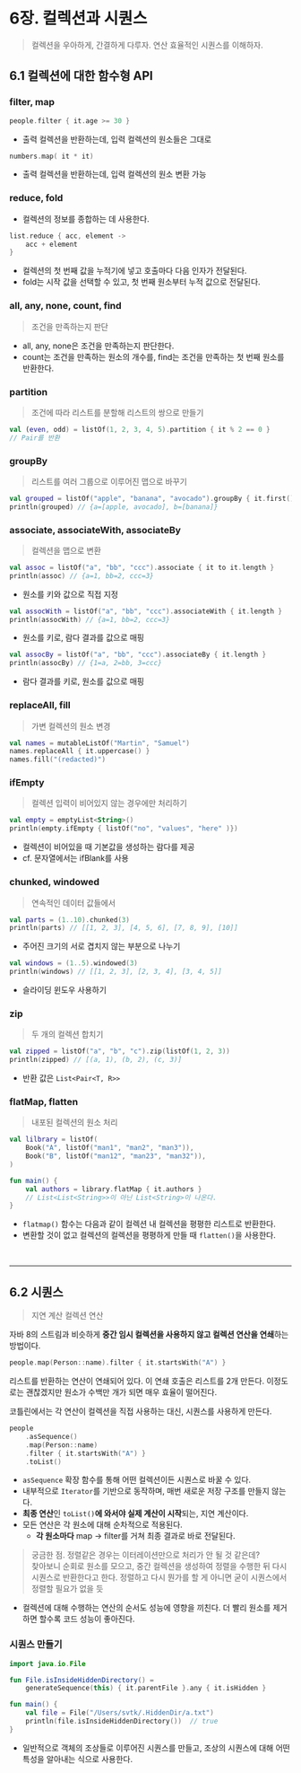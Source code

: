 # 6장. 컬렉션과 시퀀스

> 컬렉션을 우아하게, 간결하게 다루자. 연산 효율적인 시퀀스를 이해하자.

## 6.1 컬렉션에 대한 함수형 API

### filter, map

```kotlin
people.filter { it.age >= 30 }
```
- 출력 컬렉션을 반환하는데, 입력 컬렉션의 원소들은 그대로

```kotlin
numbers.map( it * it)
```
- 출력 컬렉션을 반환하는데, 입력 컬렉션의 원소 변환 가능

### reduce, fold

- 컬렉션의 정보를 종합하는 데 사용한다.

```kotlin
list.reduce { acc, element ->
    acc + element
}
```
- 컬렉션의 첫 번째 값을 누적기에 넣고 호출마다 다음 인자가 전달된다.
- fold는 시작 값을 선택할 수 있고, 첫 번째 원소부터 누적 값으로 전달된다.

### all, any, none, count, find

> 조건을 만족하는지 판단

- all, any, none은 조건을 만족하는지 판단한다.
- count는 조건을 만족하는 원소의 개수를, find는 조건을 만족하는 첫 번째 원소를 반환한다.

### partition

> 조건에 따라 리스트를 분할해 리스트의 쌍으로 만들기

```kotlin
val (even, odd) = listOf(1, 2, 3, 4, 5).partition { it % 2 == 0 }
// Pair를 반환
```

### groupBy

> 리스트를 여러 그룹으로 이루어진 맵으로 바꾸기

```kotlin
val grouped = listOf("apple", "banana", "avocado").groupBy { it.first() }
println(grouped) // {a=[apple, avocado], b=[banana]}
```

### associate, associateWith, associateBy

> 컬렉션을 맵으로 변환

```kotlin
val assoc = listOf("a", "bb", "ccc").associate { it to it.length }
println(assoc) // {a=1, bb=2, ccc=3}
```
- 원소를 키와 값으로 직접 지정

```kotlin
val assocWith = listOf("a", "bb", "ccc").associateWith { it.length }
println(assocWith) // {a=1, bb=2, ccc=3}

```
- 원소를 키로, 람다 결과를 값으로 매핑

```kotlin
val assocBy = listOf("a", "bb", "ccc").associateBy { it.length }
println(assocBy) // {1=a, 2=bb, 3=ccc}
```
- 람다 결과를 키로, 원소를 값으로 매핑

### replaceAll, fill

> 가변 컬렉션의 원소 변경

```kotlin
val names = mutableListOf("Martin", "Samuel")
names.replaceAll { it.uppercase() }
names.fill("(redacted)")
```

### ifEmpty

> 컬렉션 입력이 비어있지 않는 경우에만 처리하기

```kotlin
val empty = emptyList<String>()
println(empty.ifEmpty { listOf("no", "values", "here" )})
```
- 컬렉션이 비어있을 때 기본값을 생성하는 람다를 제공
- cf. 문자열에서는 ifBlank를 사용

### chunked, windowed

> 연속적인 데이터 값들에서

```kotlin
val parts = (1..10).chunked(3)
println(parts) // [[1, 2, 3], [4, 5, 6], [7, 8, 9], [10]]
```
- 주어진 크기의 서로 겹치지 않는 부분으로 나누기

```kotlin
val windows = (1..5).windowed(3)
println(windows) // [[1, 2, 3], [2, 3, 4], [3, 4, 5]]
```
- 슬라이딩 윈도우 사용하기

### zip

> 두 개의 컬렉션 합치기

```kotlin
val zipped = listOf("a", "b", "c").zip(listOf(1, 2, 3))
println(zipped) // [(a, 1), (b, 2), (c, 3)]
```
- 반환 값은 `List<Pair<T, R>>`


### flatMap, flatten

> 내포된 컬렉션의 원소 처리

```kotlin
val lilbrary = listOf(
    Book("A", listOf("man1", "man2", "man3")),
    Book("B", listOf("man12", "man23", "man32")),
)

fun main() {
    val authors = library.flatMap { it.authors }
    // List<List<String>>이 아닌 List<String>이 나온다.
}
```

- `flatmap()` 함수는 다음과 같이 컬렉션 내 컬렉션을 평평한 리스트로 반환한다.
- 변환할 것이 없고 컬렉션의 컬렉션을 평평하게 만들 때 `flatten()`을 사용한다.

<br>

---

## 6.2 시퀀스

> 지연 계산 컬렉션 연산

자바 8의 스트림과 비슷하게 **중간 임시 컬렉션을 사용하지 않고 컬렉션 연산을 연쇄**하는 방법이다.

```kotlin
people.map(Person::name).filter { it.startsWith("A") }
```

리스트를 반환하는 연산이 연쇄되어 있다. 이 연쇄 호출은 리스트를 2개 만든다.
이정도로는 괜찮겠지만 원소가 수백만 개가 되면 매우 효율이 떨어진다.

코틀린에서는 각 연산이 컬렉션을 직접 사용하는 대신, 시퀀스를 사용하게 만든다.

```kotlin
people
    .asSequence()
    .map(Person::name)
    .filter { it.startsWith("A") }
    .toList()
```

- `asSequence` 확장 함수를 통해 어떤 컬렉션이든 시퀀스로 바꿀 수 있다.
- 내부적으로 `Iterator`를 기반으로 동작하며, 매번 새로운 저장 구조를 만들지 않는다.
- **최종 연산**인 `toList()`**에 와서야 실제 계산이 시작**되는, 지연 계산이다.
- 모든 연산은 각 원소에 대해 순차적으로 적용된다.
    - **각 원소마다** map → filter를 거쳐 최종 결과로 바로 전달된다.

> 궁금한 점. 정렬같은 경우는 이터레이션만으로 처리가 안 될 것 같은데?  
> 찾아보니 순회로 원소를 모으고, 중간 컬렉션을 생성하여 정렬을 수행한 뒤 다시 시퀀스로 반환한다고 한다.
> 정렬하고 다시 뭔가를 할 게 아니면 굳이 시퀀스에서 정렬할 필요가 없을 듯

- 컬렉션에 대해 수행하는 연산의 순서도 성능에 영향을 끼친다. 더 빨리 원소를 제거하면 할수록 코드 성능이 좋아진다.

### 시퀀스 만들기

```kotlin
import java.io.File

fun File.isInsideHiddenDirectory() =
    generateSequence(this) { it.parentFile }.any { it.isHidden }

fun main() {
    val file = File("/Users/svtk/.HiddenDir/a.txt")
    println(file.isInsideHiddenDirectory())  // true
}
```
- 일반적으로 객체의 조상들로 이루어진 시퀀스를 만들고, 조상의 시퀀스에 대해 어떤 특성을 알아내는 식으로 사용한다.